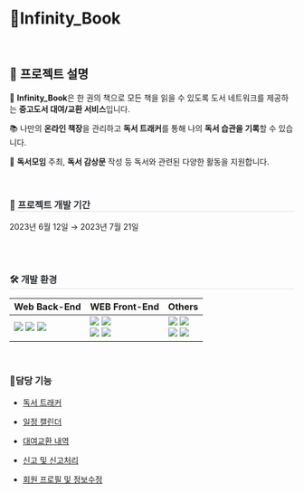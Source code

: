 # 📘Infinity_Book 
  
<br>

## 💬 프로젝트 설명

📖 **Infinity_Book**은 한 권의 책으로 모든 책을 읽을 수 있도록 도서 네트워크를 제공하는 **중고도서 대여/교환 서비스**입니다.

📚 나만의 **온라인 책장**을 관리하고 **독서 트래커**를 통해 나의 **독서 습관을 기록**할 수 있습니다.

👥 **독서모임** 주최, **독서 감상문** 작성 등 독서와 관련된 다양한 활동을 지원합니다.
  
<br>

<h3 style="border-bottom: 1px solid #d8dee4; color: #282d33;"> 💪 프로젝트 개발 기간 </h3> 
2023년 6월 12일 → 2023년 7월 21일
  
<br><br>

<h3 style="border-bottom: 1px solid #d8dee4; color: #282d33;"> 
🛠️ 개발 환경
</h3> 

|Web Back-End    |WEB Front-End                      |Others                |
|----------------|-------------------------------|-----------------------------|
|  <img src="https://img.shields.io/badge/Java(1.8)-3766AB?style=for-the-badge&logo=Java&logoColor=white"> <img src="https://img.shields.io/badge/Spring Boot-6DB33F?style=for-the-badge&logo=Spring Boot&logoColor=white"> <img src="https://img.shields.io/badge/Mybatis-181717?style=for-the-badge&logo=Mybatis&logoColor=white">  |  <img src="https://img.shields.io/badge/Javascript-F7DF1E?style=for-the-badge&logo=Javascript&logoColor=white"> <img src="https://img.shields.io/badge/jsp-0769AD?style=for-the-badge&logo=jQuery&logoColor=white"><br> <img src="https://img.shields.io/badge/HTML-E34F26?style=for-the-badge&logo=HTML5&logoColor=white"> <img src="https://img.shields.io/badge/CSS-1572B6?style=for-the-badge&logo=CSS3&logoColor=white">  |  <img src="https://img.shields.io/badge/MariaDB-003545?style=for-the-badge&logo=MariaDB&logoColor=white"> <img src="https://img.shields.io/badge/Tomcat9.0-F8DC75?style=for-the-badge&logo=Apache Tomcat&logoColor=white"><br> <img src="https://img.shields.io/badge/Github-181717?style=for-the-badge&logo=Github&logoColor=white"> <img src="https://img.shields.io/badge/Sourcetree-0052CC?style=for-the-badge&logo=Sourcetree&logoColor=white"> |

<br>
  
### **🗿담당 기능**

- [독서 트래커](https://github.com/sy-lee9/FinalPorject_InfinityBook/blob/master/src/main/java/kr/co/book/mypage/controller/TrackerController.java)

- [일정 캘린더](https://github.com/sy-lee9/FinalPorject_InfinityBook/blob/master/src/main/java/kr/co/book/mypage/controller/CalenderController.java)

- [대여교환 내역](https://github.com/sy-lee9/FinalPorject_InfinityBook/blob/master/src/main/java/kr/co/book/mypage/controller/ActivitiesController.java)

- [신고 및 신고처리](https://github.com/sy-lee9/FinalPorject_InfinityBook/blob/master/src/main/java/kr/co/book/admin/controller/AdminReportController.java)

- [회원 프로필 및 정보수정](https://github.com/sy-lee9/FinalPorject_InfinityBook/blob/master/src/main/java/kr/co/book/mypage/controller/MemberInfoController.java)
